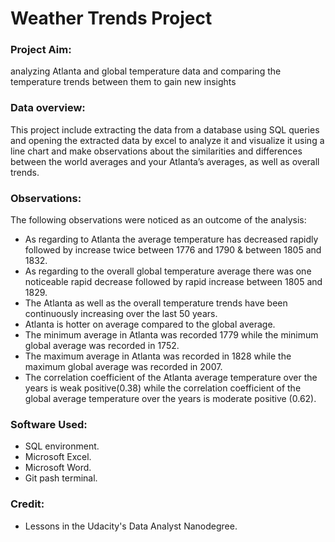 # Weather Trends Project

### Project Aim:
analyzing Atlanta and global temperature data and comparing the temperature trends between them to gain new insights

### Data overview:
This project include extracting the data from a database using SQL queries and opening the extracted
data by excel to analyze it and visualize it using a line chart and make observations
about the similarities and differences between the world averages and your Atlanta’s averages, as well as overall trends.

### Observations:
The following observations were noticed as an outcome of the analysis:
   - As regarding to Atlanta the average temperature has decreased rapidly followed by increase twice between 1776 and 1790 & between 1805 and 1832.
   - As regarding to the overall global temperature average there was one noticeable rapid decrease followed by rapid increase between 1805 and 1829.
   - The Atlanta as well as the overall temperature trends have been continuously increasing over the last 50 years.
   - Atlanta is hotter on average compared to the global average.
   - The minimum average in Atlanta was recorded 1779 while the minimum global average was recorded in 1752.
   - The maximum average in Atlanta was recorded in 1828 while the maximum global average was recorded in 2007.
   - The correlation coefficient of the Atlanta average temperature over the years is weak positive(0.38) while the correlation coefficient of the global average temperature over the years is moderate positive (0.62).
### Software Used:
   - SQL environment.
   - Microsoft Excel.
   - Microsoft Word.
   - Git pash terminal.

### Credit:
   - Lessons in the Udacity's Data Analyst Nanodegree.
